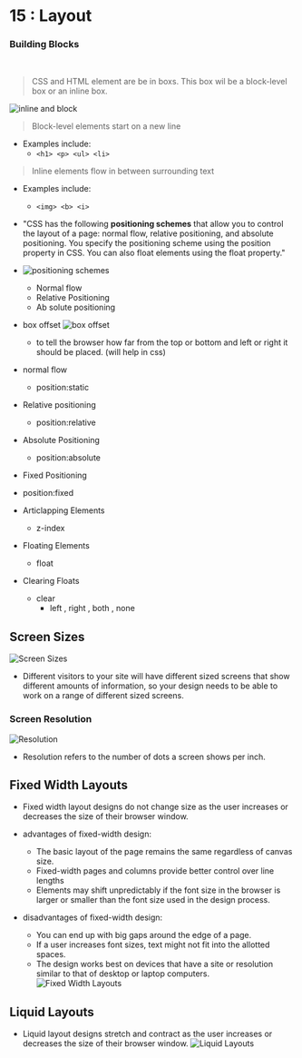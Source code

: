 # 15 : Layout <dr><br>

### Building Blocks 
<br>

> CSS and HTML element are be in boxs. This box wil be a block-level box or an inline box.

![inline and block](https://data-flair.training/blogs/wp-content/uploads/sites/2/2020/06/Block-level-Inline-elements-in-html-df.jpg)
> Block-level elements start on a new line 
* Examples include:
     * `<h1> <p> <ul> <li>`

> Inline elements flow in between surrounding text
 * Examples include:
     * `<img> <b> <i>`


* "CSS has the following **positioning schemes** that allow you to control the layout of a page: normal flow, relative positioning, and absolute positioning. You specify the positioning scheme using the position property in CSS. You can also float elements using the float property."
 * ![positioning schemes](https://www.internetingishard.com/html-and-css/advanced-positioning/css-positioning-schemes-summary-d7f831.png)
   * Normal flow    
   * Relative Positioning
   * Ab solute positioning

* box offset 
  ![box offset ](https://i1.wp.com/css-tricks.com/wp-content/uploads/2019/06/after_hov.png?ssl=1)
  * to tell the browser how far from the top or bottom and left or right it should be placed. (will help in css)

* normal flow
  * position:static
* Relative positioning
  * position:relative
* Absolute Positioning    
  * position:absolute
*   Fixed Positioning
  * position:fixed
* Articlapping Elements
  * z-index
* Floating Elements  
  * float 
* Clearing Floats
  * clear
    * left , right , both , none
  


## Screen Sizes
![ Screen Sizes](https://www.airscreen.com/fileadmin/_processed_/8/b/csm_AIRSCREEN_Size-Overview_new_4018a50f7d.jpg)
* Different visitors to your site will have different sized screens that show different amounts of information, so your design needs to be able to work on a range of different sized screens.

### Screen Resolution
![Resolution](https://encrypted-tbn0.gstatic.com/images?q=tbn:ANd9GcSzaB5H-ZW23hX8RTCAIWQbLQB_8pBN-AqgiA&usqp=CAU)
* Resolution refers to the number of dots a screen shows per inch.

## Fixed Width Layouts 
* Fixed width layout designs do not change size as the user increases or decreases the size of their browser window.
- advantages of fixed-width design:
   - The basic layout of the page remains the same regardless of canvas size.
   - Fixed-width pages and columns provide better control over line lengths
   - Elements may shift unpredictably if the font size in the browser is larger or smaller than the font size used in the design process.

- disadvantages of fixed-width design:
   - You can end up with big gaps around the edge of a page.
   - If a user increases font sizes, text might not fit into the allotted spaces.
   - The design works best on devices that have a site or resolution similar to that of desktop or laptop computers.
![Fixed Width Layouts ](https://internetingishard.netlify.app/fixed-width-vs-fluid-layouts-258df9.e0ad9d98.png)


## Liquid Layouts
* Liquid layout designs stretch and contract as the user increases or decreases the size of their browser window.
![Liquid Layouts](https://3wga6448744j404mpt11pbx4-wpengine.netdna-ssl.com/wp-content/uploads/2014/07/liquid.png)